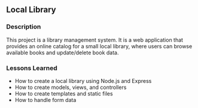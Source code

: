 ## Local Library

### Description
This project is a library management system. It is a web application that provides an online catalog for a small local library, where users can browse available books and update/delete book data.

### Lessons Learned
* How to create a local library using Node.js and Express
* How to create models, views, and controllers
* How to create templates and static files
* How to handle form data
